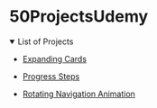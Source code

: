 # 50ProjectsUdemy

<details open="open">
  <summary>List of Projects</summary>
  <ul>
    <li>
      <a href="/1_expanding_cards/">Expanding Cards</a>
    </li>
 </ul>
 <ul>
    <li>
      <a href="/2_progress_steps/">Progress Steps</a>
    </li>
 </ul>
 <ul>
    <li>
      <a href="/3_rotating_navigation_animation/">Rotating Navigation Animation</a>
    </li>
 </ul>
</details>
